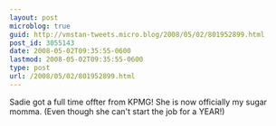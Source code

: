 ```yaml
---
layout: post
microblog: true
guid: http://vmstan-tweets.micro.blog/2008/05/02/801952899.html
post_id: 3055143
date: 2008-05-02T09:35:55-0600
lastmod: 2008-05-02T09:35:55-0600
type: post
url: /2008/05/02/801952899.html
---
```

Sadie got a full time offter from KPMG! She is now officially my sugar momma. (Even though she can't start the job for a YEAR!)
